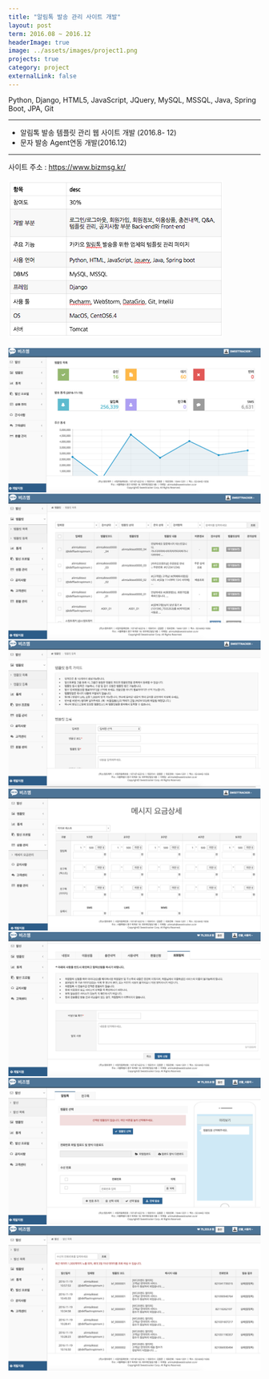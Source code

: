 ```yaml
---
title: "알림톡 발송 관리 사이트 개발"
layout: post
term: 2016.08 ~ 2016.12
headerImage: true
image: ../assets/images/project1.png
projects: true
category: project
externalLink: false
---
```


Python, Django, HTML5, JavaScript, JQuery, MySQL, MSSQL, Java, Spring Boot, JPA, Git

---

- 알림톡 발송 템플릿 관리 웹 사이트 개발 (2016.8- 12)
- 문자 발송 Agent연동 개발(2016.12)

---

사이트 주소 : https://www.bizmsg.kr/
<br><br>
<img src="../assets/images/project1-0.png">
<br><br>
<img src="../assets/images/project1-1.png">
<img src="../assets/images/project1-2.png">
<img src="../assets/images/project1-3.png">
<img src="../assets/images/project1-4.png">
<img src="../assets/images/project1-5.png">
<img src="../assets/images/project1-6.png">
<img src="../assets/images/project1-7.png">
